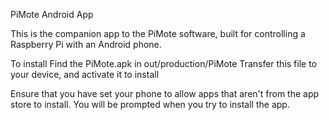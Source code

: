 PiMote Android App

This is the companion app to the PiMote software, built for controlling a Raspberry Pi with an Android phone.

To install
    Find the PiMote.apk in out/production/PiMote
    Transfer this file to your device, and activate it to install
    

Ensure that you have set your phone to allow apps that aren't from the app store to install. You will be prompted when you try to install the app.
